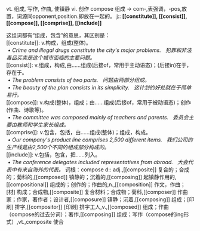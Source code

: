 vt. 组成, 写作, 作曲, 使镇静 vi. 创作
compose 组成 → com-,表强调，-pos,放置，词源同opponent,position.即放在一起的。
j:: **[[constitute]], [[consist]], [[compose]], [[comprise]], [[include]]**

这组词都有“组成，包含”的意思，其区别是：  
[[constitute]]: v.构成，组成(整体)。  
 _• Crime and illegal drugs constitute the city's major problems.   犯罪和非法毒品买卖是这个城市面临的主要问题。_  
[[consist]]: v.组成，构成,由……组成(后接of，常用于主动语态)；(后接in)在于，存在于。  
 _• The problem consists of two parts.   问题由两部分组成。_  
 _• The beauty of the plan consists in its simplicity.   这计划的好处就在于简单易行。_  
[[compose]]: v.构成(整体)，组成；由……组成(后接of，常用于被动语态)；创作(作曲、诗歌等)。  
 _• The committee was composed mainly of teachers and parents.   委员会主要由教师和学生家长组成。_  
[[comprise]]: v.包含，包括，由……组成(整体)；组成，构成。  
 _• Our company's product line comprises 2,500 different items.   我们公司的生产线是由2,500个不同的组成部分构成的。_  
[[include]]: v.包括，包含，把……列入。  
 _• The conference delegates included representatives from abroad.   大会代表中有来自海外的代表。_
词根：compose
d:: adj.,[[composite]] 复合的；合成的；菊科的,[[composed]] 镇静的；沉着的,[[composing]] 起镇静作用的,[[compositional]] 组成的；创作的；作曲的,n.,[[composition]] 作文，作曲；[材] 构成；合成物,[[composite]] 复合材料；合成物；菊科,[[composer]] 作曲家；作家，著作者；设计者,[[composure]] 镇静；沉着,[[composing]] 组成；[印刷] 排字,[[compositor]] [印刷] 排字工人,v.,[[composed]] 组成；作曲（compose的过去分词）；著作,[[composing]] 组成；写作（compose的ing形式）,vt.,composite 使合